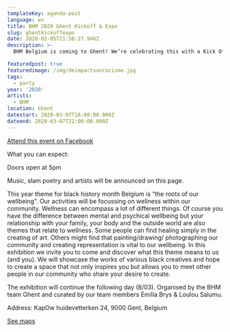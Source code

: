 ```yaml
---
templateKey: agenda-post
language: en
title: BHM 2020 Ghent Kickoff & Expo
slug: ghentkickoffexpo
date: 2020-02-05T21:50:27.946Z
description: >-
  BHM Belgium is coming to Ghent! We’re celebrating this with a Kick Off party and an exhibition featuring young black creatives.

featuredpost: true
featuredimage: /img/deimpactvanracisme.jpg
tags:
  - party
year: '2020'
artists:
  - BHM
location: Ghent
datestart: 2020-03-07T16:00:00.000Z
dateend: 2020-03-07T22:00:00.000Z
---
```

[Attend this event on Facebook](https://www.facebook.com/events/203727230747514/?notif_t=event_calendar_create&notif_id=1582801803082111)

What you can expect:

Doors open at 5pm

Music, slam poetry and artists will be announced on this page.

This year theme for black history month Belgium is “the roots of our wellbeing”. Our activities will be focussing on wellness within our community. Wellness can encompass a lot of different things. Of course you have the difference between mental and psychical wellbeing but your relationship with your family, your body and the outside world are also themes that relate to wellness. Some people can find healing simply in the creating of art. Others might find that painting/drawing/ photographing our community and creating representation is vital to our wellbeing. In this exhibition we invite you to come and discover what this theme means to us (and you). We will showcase the works of various black creatives and hope to create a space that not only inspires you but allows you to meet other people in our community who share your desire to create.

The exhibition will continue the following day (8/03).
Organised by the BHM team Ghent and curated by our team members Emilia Brys  &  Loulou Salumu.

Address: KapOw
huidevetterken 24, 9000 Gent, Belgium

[See maps](https://goo.gl/maps/Zebd7SihXioB8JS9A)
